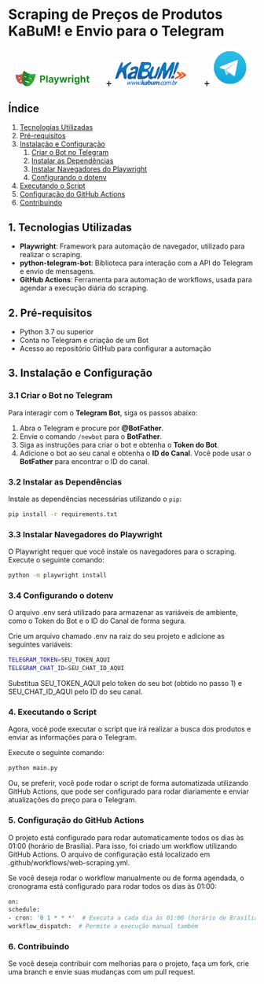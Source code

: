 # Scraping de Preços de Produtos KaBuM! e Envio para o Telegram

<div align="center">
  <img src="assets/playwright_logo.png" width="30%" style="margin-right: 30px;" />
  ➕
  <img src="assets/kabum_logo.png" width="30%" style="margin-right: 30px;" />
  ➕
  <img src="assets/telegram_logo.png" width="15%" />
</div>

## Índice

1. [Tecnologias Utilizadas](#1-tecnologias-utilizadas)
2. [Pré-requisitos](#2-pré-requisitos)
3. [Instalação e Configuração](#3-instalação-e-configuração)
    1. [Criar o Bot no Telegram](#31-criar-o-bot-no-telegram)
    2. [Instalar as Dependências](#32-instalar-as-dependências)
    3. [Instalar Navegadores do Playwright](#33-instalar-navegadores-do-playwright)
    4. [Configurando o dotenv](#34-configurando-o-dotenv)
4. [Executando o Script](#5-executando-o-script)
5. [Configuração do GitHub Actions](#6-configuração-do-github-actions)
6. [Contribuindo](#6-contribuindo)

## 1. Tecnologias Utilizadas

- **Playwright**: Framework para automação de navegador, utilizado para realizar o scraping.
- **python-telegram-bot**: Biblioteca para interação com a API do Telegram e envio de mensagens.
- **GitHub Actions**: Ferramenta para automação de workflows, usada para agendar a execução diária do scraping.

## 2. Pré-requisitos

- Python 3.7 ou superior
- Conta no Telegram e criação de um Bot
- Acesso ao repositório GitHub para configurar a automação

## 3. Instalação e Configuração

### 3.1 Criar o Bot no Telegram

Para interagir com o **Telegram Bot**, siga os passos abaixo:

1. Abra o Telegram e procure por **@BotFather**.
2. Envie o comando `/newbot` para o **BotFather**.
3. Siga as instruções para criar o bot e obtenha o **Token do Bot**.
4. Adicione o bot ao seu canal e obtenha o **ID do Canal**. Você pode usar o **BotFather** para encontrar o ID do canal.

### 3.2 Instalar as Dependências

Instale as dependências necessárias utilizando o `pip`:

```bash
pip install -r requirements.txt
```

### 3.3 Instalar Navegadores do Playwright

O Playwright requer que você instale os navegadores para o scraping. Execute o seguinte comando:

```bash
python -m playwright install
```

### 3.4 Configurando o dotenv

O arquivo .env será utilizado para armazenar as variáveis de ambiente, como o Token do Bot e o ID do Canal de forma segura.

Crie um arquivo chamado .env na raiz do seu projeto e adicione as seguintes variáveis:

```bash
TELEGRAM_TOKEN=SEU_TOKEN_AQUI
TELEGRAM_CHAT_ID=SEU_CHAT_ID_AQUI
```

Substitua SEU_TOKEN_AQUI pelo token do seu bot (obtido no passo 1) e SEU_CHAT_ID_AQUI pelo ID do seu canal.

### 4. Executando o Script

Agora, você pode executar o script que irá realizar a busca dos produtos e enviar as informações para o Telegram.

Execute o seguinte comando:

```bash
python main.py
```

Ou, se preferir, você pode rodar o script de forma automatizada utilizando GitHub Actions, que pode ser configurado para rodar diariamente e enviar atualizações do preço para o Telegram.

### 5. Configuração do GitHub Actions

O projeto está configurado para rodar automaticamente todos os dias às 01:00 (horário de Brasília). Para isso, foi criado um workflow utilizando GitHub Actions. O arquivo de configuração está localizado em .github/workflows/web-scraping.yml.

Se você deseja rodar o workflow manualmente ou de forma agendada, o cronograma está configurado para rodar todos os dias às 01:00:

```bash
on:
schedule:
- cron: '0 1 * * *'  # Executa a cada dia às 01:00 (horário de Brasília)
workflow_dispatch:  # Permite a execução manual também
```

### 6. Contribuindo
Se você deseja contribuir com melhorias para o projeto, faça um fork, crie uma branch e envie suas mudanças com um pull request.